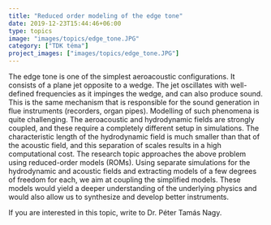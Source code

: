 ```yaml
---
title: "Reduced order modeling of the edge tone"
date: 2019-12-23T15:44:46+06:00
type: topics
image: "images/topics/edge_tone.JPG"
category: ["TDK téma"]
project_images: ["images/topics/edge_tone.JPG"]
---
```


The edge tone is one of the simplest aeroacoustic configurations. It consists of a plane jet opposite to a wedge. The jet oscillates with well-defined frequencies as it impinges the wedge, and can also produce sound. This is the same mechanism that is responsible for the sound generation in flue instruments (recorders, organ pipes). Modelling of such phenomena is quite challenging. The aeroacoustic and hydrodynamic fields are strongly coupled, and these require a completely different setup in simulations. The characteristic length of the hydrodynamic field is much smaller than that of the acoustic field, and this separation of scales results in a high computational cost. 
The research topic approaches the above problem using reduced-order models (ROMs). Using separate simulations for the hydrodynamic and acoustic fields and extracting models of a few degrees of freedom for each, we aim at coupling the simplified models. These models would yield a deeper understanding of the underlying physics and would also allow us to synthesize and develop better instruments.

If you are interested in this topic, write to Dr. Péter Tamás Nagy.

